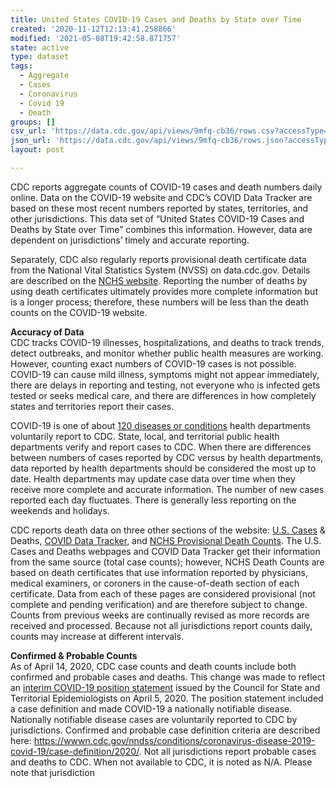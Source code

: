 ```yaml
---
title: United States COVID-19 Cases and Deaths by State over Time
created: '2020-11-12T12:13:41.258866'
modified: '2021-05-08T19:42:58.871757'
state: active
type: dataset
tags:
  - Aggregate
  - Cases
  - Coronavirus
  - Covid 19
  - Death
groups: []
csv_url: 'https://data.cdc.gov/api/views/9mfq-cb36/rows.csv?accessType=DOWNLOAD'
json_url: 'https://data.cdc.gov/api/views/9mfq-cb36/rows.json?accessType=DOWNLOAD'
layout: post

---
```

CDC reports aggregate counts of COVID-19 cases and death numbers daily online. Data on the COVID-19 website and CDC’s COVID Data Tracker are based on these most recent numbers reported by states, territories, and other jurisdictions. This data set of “United States COVID-19 Cases and Deaths by State over Time” combines this information. However, data are dependent on jurisdictions’ timely and accurate reporting. 

Separately, CDC also regularly reports provisional death certificate data from the National Vital Statistics System (NVSS) on data.cdc.gov. Details are described on the <a href="https://www.cdc.gov/nchs/nvss/covid-19.htm">NCHS website</a>. Reporting the number of deaths by using death certificates ultimately provides more complete information but is a longer process; therefore, these numbers will be less than the death counts on the COVID-19 website.

<b>Accuracy of Data</b><br/>
CDC tracks COVID-19 illnesses, hospitalizations, and deaths to track trends, detect outbreaks, and monitor whether public health measures are working. However, counting exact numbers of COVID-19 cases is not possible. COVID-19 can cause mild illness, symptoms might not appear immediately, there are delays in reporting and testing, not everyone who is infected gets tested or seeks medical care, and there are differences in how completely states and territories report their cases.

COVID-19 is one of about <a href="https://wwwn.cdc.gov/nndss/">120 diseases or conditions</a> health departments voluntarily report to CDC. State, local, and territorial public health departments verify and report cases to CDC. When there are differences between numbers of cases reported by CDC versus by health departments, data reported by health departments should be considered the most up to date. Health departments may update case data over time when they receive more complete and accurate information. The number of new cases reported each day fluctuates. There is generally less reporting on the weekends and holidays.

CDC reports death data on three other sections of the website: <a href="https://www.cdc.gov/coronavirus/2019-ncov/cases-updates/cases-in-us.html">U.S. Cases</a> & Deaths, <a href="https://www.cdc.gov/covid-data-tracker/index.html">COVID Data Tracker</a>, and <a href="https://www.cdc.gov/nchs/nvss/covid-19.htm">NCHS Provisional Death Counts</a>. The U.S. Cases and Deaths webpages and COVID Data Tracker get their information from the same source (total case counts); however, NCHS Death Counts are based on death certificates that use information reported by physicians, medical examiners, or coroners in the cause-of-death section of each certificate. Data from each of these pages are considered provisional (not complete and pending verification) and are therefore subject to change. Counts from previous weeks are continually revised as more records are received and processed. Because not all jurisdictions report counts daily, counts may increase at different intervals.

<b>Confirmed & Probable Counts</b><br/>
As of April 14, 2020, CDC case counts and death counts include both confirmed and probable cases and deaths. This change was made to reflect an <a href="https://cdn.ymaws.com/www.cste.org/resource/resmgr/2020ps/Interim-20-ID-01_COVID-19.pdf">interim COVID-19 position statement</a> issued by the Council for State and Territorial Epidemiologists on April 5, 2020. The position statement included a case definition and made COVID-19 a nationally notifiable disease. Nationally notifiable disease cases are voluntarily reported to CDC by jurisdictions. Confirmed and probable case definition criteria are described here:
<a href="https://wwwn.cdc.gov/nndss/conditions/coronavirus-disease-2019-covid-19/case-definition/2020/">https://wwwn.cdc.gov/nndss/conditions/coronavirus-disease-2019-covid-19/case-definition/2020/</a>. Not all jurisdictions report probable cases and deaths to CDC. When not available to CDC, it is noted as N/A. Please note that jurisdiction
